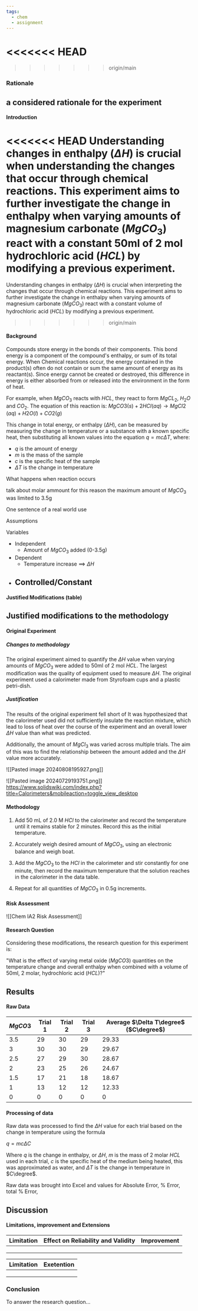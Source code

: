 ```yaml
---
tags:
  - chem
  - assignment
---
```

<<<<<<< HEAD
=======




>>>>>>> origin/main

### Rationale





## a considered rationale for the experiment
#### Introduction
<<<<<<< HEAD
Understanding changes in enthalpy $(\Delta H)$ is crucial when understanding the changes that occur through chemical reactions. This experiment aims to further investigate the change in enthalpy when varying amounts of magnesium carbonate ($MgCO_3$) react with a constant 50ml of 2 mol hydrochloric acid ($HCL$) by modifying a previous experiment. 
=======
Understanding changes in enthalpy $(\Delta H)$ is crucial when interpreting the changes that occur through chemical reactions. This experiment aims to further investigate the change in enthalpy when varying amounts of magnesium carbonate ($MgCO_3$) react with a constant volume of hydrochloric acid ($HCL$) by modifying a previous experiment. 
>>>>>>> origin/main

#### Background
Compounds store energy in the bonds of their components. This bond energy is a component of the compound's enthalpy, or sum of its total energy. 
When Chemical reactions occur, the energy contained in the product(s) often do not contain or sum the same amount of energy as its reactant(s). Since energy cannot be created or destroyed, this difference in energy is either absorbed from or released into the environment in the form of heat. 

For example, when $MgCO_3$ reacts with $HCL$, they react to form $MgCL_2$, $H_2O$ and $CO_2$. The equation of this reaction is:
$MgCO3​(s)+2HCl(aq)→MgCl2​(aq)+H2​O(l)+CO2​(g)$



This change in total energy, or enthalpy $(\Delta H)$, can be measured by measuring the change in temperature or a substance with a known specific heat, then substituting all known values into the equation $q=mc\Delta T$, where:
- $q$ is the amount of energy
- $m$ is the mass of the sample
- $c$ is the specific heat of the sample
- $\Delta T$ is the change in temperature 







What happens when reaction occurs




talk about molar ammount
for this reason the maximum amount of $MgCO_3$ was limited to 3.5g



One sentence of a real world use


Assumptions


Variables
- Independent
	- Amount of $MgCO_3$ added (0-3.5g)
- Dependent
	- Temperature increase $\implies$ $\Delta H$ 
- Controlled/Constant
	- 


#### Justified Modifications (table)
## Justified modifications to the methodology
#### Original Experiment

##### Changes to methodology
The original experiment aimed to quantify the $\Delta H$ value when varying amounts of $MgCO_3$ were added to 50ml of 2 mol $HCL$. The largest modification was the quality of equipment used to measure $\Delta H$. The original experiment used a calorimeter made from Styrofoam cups and a plastic petri-dish. 

##### Justification
The results of the original experiment fell short of 
It was hypothesized that the calorimeter used did not sufficiently insulate the reaction mixture, which lead to loss of heat over the course of the experiment and an overall lower $\Delta H$ value than what was predicted.

Additionally, the amount of $MgCl_3$ was varied across multiple trials. The aim of this was to find the relationship between the amount added and the $\Delta H$ value more accurately. 


![[Pasted image 20240808195927.png]]




![[Pasted image 20240729193751.png]]
https://www.solidswiki.com/index.php?title=Calorimeters&mobileaction=toggle_view_desktop














#### Methodology

1. Add 50 mL of 2.0 M $HCl$ to the calorimeter and record the temperature until it remains stable for 2 minutes. Record this as the initial temperature.

2. Accurately weigh desired amount of $MgCO_3$, using an electronic balance and weigh boat.

3. Add the $MgCO_3$ to the $HCl$ in the calorimeter and stir constantly for one minute, then record the maximum temperature that the solution reaches in the calorimeter in the data table.

4.  Repeat for all quantities of $MgCO_3$ in 0.5g increments.





#### Risk Assessment
![[Chem IA2 Risk Assessment]]

#### Research Question
Considering these modifications, the research question for this experiment is:

"What is the effect of varying metal oxide ($MgCO3$) quantities on the temperature change and overall enthalpy when combined with a volume of 50ml, 2 molar, hydrochloric acid ($HCL$)?"






## Results


#### Raw Data

| $MgCO3$ | Trial 1 | Trial 2 | Trial 3 | Average $\Delta T\degree$ ($C\degree$) |
| ------- | ------- | ------- | ------- | -------------------------------------- |
| 3.5     | 29      | 30      | 29      | 29.33                                  |
| 3       | 30      | 30      | 29      | 29.67                                  |
| 2.5     | 27      | 29      | 30      | 28.67                                  |
| 2       | 23      | 25      | 26      | 24.67                                  |
| 1.5     | 17      | 21      | 18      | 18.67                                  |
| 1       | 13      | 12      | 12      | 12.33                                  |
| 0       | 0       | 0       | 0       | 0                                      |




#### Processing of data
Raw data was processed to find the $\Delta H$ value for each trial based on the change in temperature using the formula

$q=mc\Delta C$ 

Where $q$ is the change in enthalpy, or $\Delta H$, $m$ is the mass of 2 molar $HCL$ used in each trial, $c$ is the specific heat of the medium being heated, this was approximated as water, and $\Delta T$ is the change in temperature in $C\degree$. 

Raw data was brought into Excel and values for Absolute Error, % Error, total % Error,





## Discussion
#### Limitations, improvement and Extensions
| **Limitation** | **Effect on Reliability and Validity** | **Improvement** |
| :------------- | :------------------------------------- | :-------------- |
|                |                                        |                 |
|                |                                        |                 |
|                |                                        |                 |



| Limitation | Exetention |
| :--------- | :--------- |
|            |            |
|            |            |
|            |            |
### Conclusion

To answer the research question...







